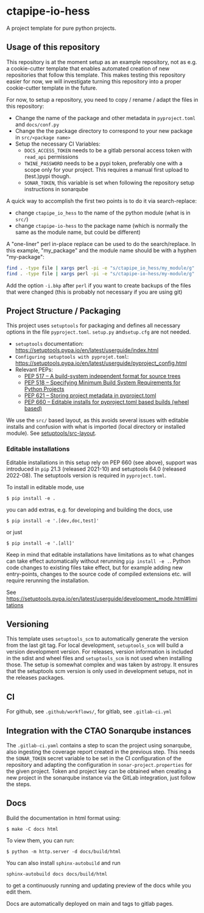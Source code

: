 # ctapipe-io-hess

A project template for pure python projects.

## Usage of this repository

This repository is at the moment setup as an example repository,
not as e.g. a cookie-cutter template that enables automated creation
of new repositories that follow this template.
This makes testing this repository easier for now, we will investigate
turning this repository into a proper cookie-cutter template in the future.

For now, to setup a repository, you need to copy / rename / adapt the files
in this repository:
* Change the name of the package and other metadata in `pyproject.toml` and `docs/conf.py`
* Change the the package directory to correspond to your new package in `src/<package name>`
* Setup the necessary CI Variables:
    * `DOCS_ACCESS_TOKEN` needs to be a gitlab personal access token with `read_api` permissions
    * `TWINE_PASSWORD` needs to be a pypi token, preferably one with a scope only for your project.
    This requires a manual first upload to (test.)pypi though.
    * `SONAR_TOKEN`, this variable is set when following the repository setup instructions in sonarqube


A quick way to accomplish the first two points is to do it via search-replace:

* change `ctapipe_io_hess` to the name of the python module (what is in `src/`)
* change `ctapipe-io-hess` to the package name (which is normally the same as the module name, but could be different)

A "one-liner" perl in-place replace can be used to do the search/replace. In
this example, "my_package" and the module name should be with a hyphen
"my-package":

``` sh
find . -type file | xargs perl -pi -e "s/ctapipe_io_hess/my_module/g"
find . -type file | xargs perl -pi -e "s/ctapipe-io-hess/my-module/g"
```

Add the option `-i.bkp` after `perl` if you want to create backups of the files
that were changed (this is probably not necessary if you are using git)


## Project Structure / Packaging

This project uses `setuptools` for packaging and defines all necessary options
in the file `pyproject.toml`. `setup.py` and`setup.cfg` are not needed.

* `setuptools` documentation: https://setuptools.pypa.io/en/latest/userguide/index.html
* `Configuring setuptools with pyprojet.toml`: https://setuptools.pypa.io/en/latest/userguide/pyproject_config.html
* Relevant PEPs:
    * [PEP 517 – A build-system independent format for source trees](https://peps.python.org/pep-0517)
    * [PEP 518 – Specifying Minimum Build System Requirements for Python Projects](https://peps.python.org/pep-0518)
    * [PEP 621 – Storing project metadata in pyproject.toml](https://peps.python.org/pep-0621/)
    * [PEP 660 – Editable installs for pyproject.toml based builds (wheel based)](https://peps.python.org/pep-0660/)

We use the `src/` based layout, as this avoids several issues with editable installs and confusion with what
is imported (local directory or installed module).
See [setuptools/src-layout](https://setuptools.pypa.io/en/latest/userguide/package_discovery.html#src-layout).


### Editable installations

Editable installations in this setup  rely on PEP 660 (see above), support was introduced in `pip` 21.3 (released 2021-10)
and setuptools 64.0 (released 2022-08). The setuptools version is required in `pyproject.toml`.

To install in editable mode, use
```
$ pip install -e .
```

you can add extras, e.g. for developing and building the docs, use
```
$ pip install -e '.[dev,doc,test]'
```

or just
```
$ pip install -e '.[all]'
```


Keep in mind that editable installations have limitations as to what changes can take effect automatically
without rerunning `pip install -e .`. Python code changes to existing files take effect, but for example
adding new entry-points, changes to the source code of compiled extensions etc. will require rerunning the
installation.

See <https://setuptools.pypa.io/en/latest/userguide/development_mode.html#limitations>

## Versioning

This template uses `setuptools_scm` to automatically generate the version from the last git tag.
For local development, `setuptools_scm` will build a version development version. For releases,
version information is included in the sdist and wheel files and `setuptools_scm` is not used
when installing those. The setup is somewhat complex and was taken by astropy. It ensures that
the setuptools scm version is only used in development setups, not in the releases packages.

## CI

For github, see `.github/workflows/`, for gitlab, see `.gitlab-ci.yml`


## Integration with the CTAO Sonarqube instances

The `.gitlab-ci.yaml` contains a step to scan the project using sonarqube,
also ingesting the coverage report created in the previous step.
This needs the `SONAR_TOKEN` secret variable to be set in the CI configuration
of the repository and adapting the configuration in `sonar-project.properties`
for the given project.
Token and project key can be obtained when creating a new project in the sonarqube
instance via the GitLab integration, just follow the steps.

## Docs

Build the documentation in html format using:

```
$ make -C docs html
```

To view them, you can run:

```
$ python -m http.server -d docs/build/html
```

You can also install `sphinx-autobuild` and run

```
sphinx-autobuild docs docs/build/html
```
to get a continuously running and updating preview of the docs while you edit them.

Docs are automatically deployed on main and tags to gitlab pages.
